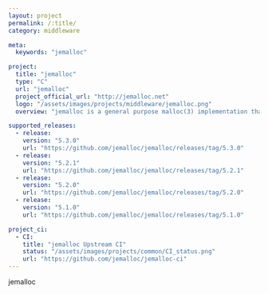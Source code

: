 ```yaml
---
layout: project
permalink: /:title/
category: middleware

meta:
  keywords: "jemalloc"

project:
  title: "jemalloc"
  type: "C"
  url: "jemalloc"
  project_official_url: "http://jemalloc.net"
  logo: "/assets/images/projects/middleware/jemalloc.png"
  overview: "jemalloc is a general purpose malloc(3) implementation that emphasizes fragmentation avoidance and scalable concurrency support. jemalloc first came into use as the FreeBSD libc allocator in 2005, and since then it has found its way into numerous applications that rely on its predictable behavior. In 2010 jemalloc development efforts broadened to include developer support features such as heap profiling and extensive monitoring/tuning hooks. Modern jemalloc releases continue to be integrated back into FreeBSD, and therefore versatility remains critical."

supported_releases:
  - release:
    version: "5.3.0"
    url: "https://github.com/jemalloc/jemalloc/releases/tag/5.3.0"
  - release:
    version: "5.2.1"
    url: "https://github.com/jemalloc/jemalloc/releases/tag/5.2.1"
  - release:
    version: "5.2.0"
    url: "https://github.com/jemalloc/jemalloc/releases/tag/5.2.0"
  - release:
    version: "5.1.0"
    url: "https://github.com/jemalloc/jemalloc/releases/tag/5.1.0"

project_ci:
  - CI:
    title: "jemalloc Upstream CI"
    status: "/assets/images/projects/common/CI_status.png"
    url: "https://github.com/jemalloc/jemalloc-ci"
---
```


<p>jemalloc</p>
